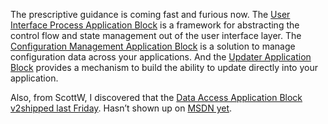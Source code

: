 The prescriptive guidance is coming fast and furious now. The [User
Interface Process Application
Block](http://msdn.microsoft.com/library/en-us/dnbda/html/uip.asp) is a
framework for abstracting the control flow and state management out of
the user interface layer. The [Configuration Management Application
Block](http://msdn.microsoft.com/library/en-us/dnbda/html/cmab.asp) is a
solution to manage configuration data across your applications. And the
[Updater Application
Block](http://msdn.microsoft.com/library/en-us/dnbda/html/updater.asp)
provides a mechanism to build the ability to update directly into your
application.

Also, from ScottW, I discovered that the [Data Access Application Block
v2](http://www.gotdotnet.com/Community/Workspaces/Workspace.aspx?id=c20d12b0-af52-402b-9b7c-aaeb21d1f431)[shipped
last
Friday](http://www.gotdotnet.com/Community/Workspaces/viewUploads.aspx?id=c20d12b0-af52-402b-9b7c-aaeb21d1f431).
Hasn’t shown up on [MSDN
yet](http://msdn.microsoft.com/library/default.asp?url=/library/en-us/dnbda/html/daab-rm.asp).
